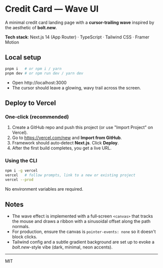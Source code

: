 # Credit Card — Wave UI

A minimal credit card landing page with a **cursor-trailing wave** inspired by the aesthetic of **bolt.new**.

**Tech stack**: Next.js 14 (App Router) · TypeScript · Tailwind CSS · Framer Motion

## Local setup

```bash
pnpm i   # or npm i / yarn
pnpm dev # or npm run dev / yarn dev
```

- Open http://localhost:3000
- The cursor should leave a glowing, wavy trail across the screen.

## Deploy to Vercel

### One‑click (recommended)
1. Create a GitHub repo and push this project (or use "Import Project" on Vercel).
2. Go to https://vercel.com/new and **Import from GitHub**.
3. Framework should auto‑detect **Next.js**. Click **Deploy**.
4. After the first build completes, you get a live URL.

### Using the CLI
```bash
npm i -g vercel
vercel   # follow prompts, link to a new or existing project
vercel --prod
```

No environment variables are required.

## Notes

- The wave effect is implemented with a full‑screen `<canvas>` that tracks the mouse and draws a ribbon with a sinusoidal offset along the path normals.
- For production, ensure the canvas is `pointer-events: none` so it doesn't block clicks.
- Tailwind config and a subtle gradient background are set up to evoke a *bolt.new*-style vibe (dark, minimal, neon accents).

---
MIT
